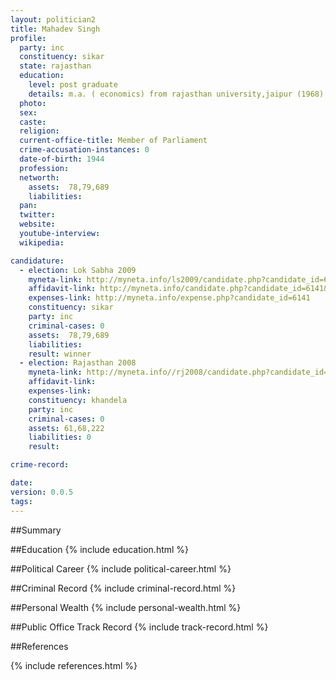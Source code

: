 ```yaml
---
layout: politician2
title: Mahadev Singh
profile: 
  party: inc
  constituency: sikar
  state: rajasthan
  education: 
    level: post graduate
    details: m.a. ( economics) from rajasthan university,jaipur (1968)
  photo: 
  sex: 
  caste: 
  religion: 
  current-office-title: Member of Parliament
  crime-accusation-instances: 0
  date-of-birth: 1944
  profession: 
  networth: 
    assets:  78,79,689
    liabilities: 
  pan: 
  twitter: 
  website: 
  youtube-interview: 
  wikipedia: 

candidature: 
  - election: Lok Sabha 2009
    myneta-link: http://myneta.info/ls2009/candidate.php?candidate_id=6141
    affidavit-link: http://myneta.info/candidate.php?candidate_id=6141&scan=original
    expenses-link: http://myneta.info/expense.php?candidate_id=6141
    constituency: sikar 
    party: inc
    criminal-cases: 0
    assets:  78,79,689
    liabilities: 
    result: winner 
  - election: Rajasthan 2008
    myneta-link: http://myneta.info//rj2008/candidate.php?candidate_id=298
    affidavit-link: 
    expenses-link: 
    constituency: khandela 
    party: inc
    criminal-cases: 0
    assets: 61,68,222
    liabilities: 0
    result:  

crime-record: 

date: 
version: 0.0.5
tags: 
---
```

##Summary


##Education
{% include education.html %}


##Political Career
{% include political-career.html %}


##Criminal Record
{% include criminal-record.html %}


##Personal Wealth
{% include personal-wealth.html %}


##Public Office Track Record
{% include track-record.html %}


##References


{% include references.html %}